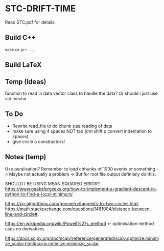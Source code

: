 # STC-DRIFT-TIME

Read STC.pdf for details.

## Build C++
```make```
or
``` g++ ... ```

## Build LaTeX


## Temp (Ideas)
function to read in data
vector class to handle the data? Or should i just use std::vector

## To Do
* Rewrite read_file to do chunk size reading of data
* make sure using 4 spaces NOT tab (ctrl shift p convert indentation to spaces)
* give circle a constructors!

## Notes (temp)
Use paralisation?
Remember to load chhunks of 1000 events or something
-> Maybe not actually a problem
-> But for root file output definitely do this.

SHOULD I BE USING MEAN SQUARED ERROR?
https://www.geeksforgeeks.org/how-to-implement-a-gradient-descent-in-python-to-find-a-local-minimum/


https://cp-algorithms.com/geometry/tangents-to-two-circles.html
https://math.stackexchange.com/questions/1481904/distance-between-line-and-circle#




https://en.wikipedia.org/wiki/Powell%27s_method <- optimisation method uses no derivatives

https://docs.scipy.org/doc/scipy/reference/generated/scipy.optimize.minimize_scalar.html#scipy.optimize.minimize_scalar 